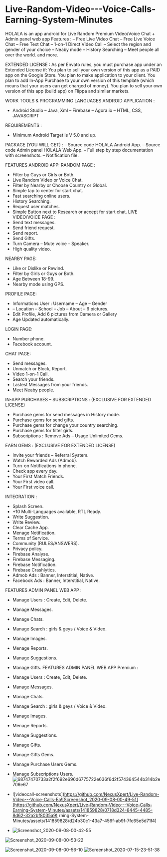 # Live-Random-Video---Voice-Calls-Earning-System-Minutes
HOLALA is an app android for Live Random Premium Video/Voice Chat + Admin panel web app Features : – Free Live Video Chat – Free Live Voice Chat – Free Text Chat – 1-on-1 Direct Video Call – Select the region and gender of your choice – Neaby mode – History Searching – Meet people all over the world. and more.


EXTENDED LICENSE :
As per Envato rules, you must purchase app under an Extended License if:
You plan to sell your own version of this app as a PAID app on the Google Store.
You plan to make application to your client.
You plan to add In-App Purchase to your own version of this template (which means that your users can get charged of money).
You plan to sell your own version of this app (build app) on Flippa and similar markets.


WORK TOOLS & PROGRAMMING LANGUAGES ANDROID APPLICATION :
- Android Studio
– Java, Xml
– Firebase
– Agora.io
– HTML, CSS, JAVASCRIPT

REQUIREMENTS :
- Minimum Android Target is V 5.0 and up.

PACKAGE (YOU WILL GET) :
– Source code HOLALA Android App.
– Source code Admin panel HOLALA Web App.
– Full step by step documentation with screenshots.
– Notification file.

FEATURES ANDROID APP:
RANDOM PAGE :
* Filter by Guys or Girls or Both.
* Live Random Video or Voice Chat.
* Filter by Nearby or Choose Country or Global.
* Simple tap to center for start chat.
* Fast searching online users.
* History Searching.
* Request user matches.
* Simple Button next to Research or accept for start chat.
LIVE VIDEO/VOICE PAGE :
* Send text messages.
* Send friend request.
* Send report.
* Send Gifts.
* Turn Camera – Mute voice – Speaker.
* High quality video.

NEARBY PAGE:
* Like or Dislike or Rewind.
* Filter by Girls or Guys or Both.
* Age Between 18-99.
* Nearby mode using GPS.

PROFILE PAGE:
* Informations User : Username – Age – Gender
* – Location – School – Job – About – 6 pictures.
* Edit Profile, Add 6 pictures from Camera or Gallery
* Age Updated automatically.

LOGIN PAGE:
* Number phone.
* Facebook account.

CHAT PAGE:
* Send messages.
* Unmatch or Block, Report.
* Video 1-on-1 Call.
* Search your friends.
* Lastest Messages from your friends.
* Meet Neaby people.

IN-APP PURCHASES – SUBSCRIPTIONS : (EXCLUSIVE FOR EXTENDED LICENSE)
* Purchase gems for send messages in History mode.
* Purchase gems for send gifts.
* Purchase gems for change your country searching.
* Purchase gems for filter girls.
* Subscriptions : Remove Ads – Usage Unlimited Gems.

EARN GEMS : (EXCLUSIVE FOR EXTENDED LICENSE)
* Invite your friends – Referral System.
* Watch Rewarded Ads (Admob).
* Turn-on Notifications in phone.
* Check app every day.
* Your First Match Friends.
* Your First video call.
* Your First voice call.

INTEGRATION :
* Splash Screen.
* +10 Multi-Languages available, RTL Ready.
* Write Suggestion.
* Write Review.
* Clear Cache App.
* Menage Notification.
* Terms of Service.
* Community (RULES/ANSWERS).
* Privacy policy.
* Firebase Analyse.
* Firebase Messaging.
* Firebase Notification.
* Firebase Crashlytics.
* Admob Ads : Banner, Interstitial, Native.
* Facebook Ads : Banner, Interstitial, Native.


FEATURES ADMIN PANEL WEB APP :
* Manage Users : Create, Edit, Delete.
* Manage Messages.
* Manage Chats.
* Manage Search : girls & geys / Voice & Video.
* Manage Images.
* Menage Reports.
* Manage Suggestions.
* Manage Gifts.
FEATURES ADMIN PANEL WEB APP Premium :
* Manage Users : Create, Edit, Delete.
* Manage Messages.
* Manage Chats.
* Manage Search : girls & geys / Voice & Video.
* Manage Images.
* Menage Reports.
* Manage Suggestions.
* Manage Gifts.
* Manage Gifts Gems.
* Manage Purchase Users Gems.
* Manage Subscriptions Users.
![68747470733a2f2f692e696d6775722e636f6d2f574364544b314b2e706e67](https://github.com/NexusXpert/Live-Random-Video---Voice-Calls-Earning-System-Minutes/assets/141859828/c24e3b15-3c0c-40dd-9597-a8cf69c3d340)

* ![videocall-screenshots](https://github.com/NexusXpert/Live-Random-Video---Voice-Calls-Ea![Screenshot_2020-09-08-00-49-51](https://github.com/NexusXpert/Live-Random-Video---Voice-Calls-Earning-System-Minutes/assets/141859828/0718d324-8445-4485-8d62-32a2bf8035a9)
rning-System-Minutes/assets/141859828/d24b30c1-43a7-456f-ab9f-7fc65e5d71f4)
* ![Screenshot_2020-09-08-00-42-55](https://github.com/NexusXpert/Live-Random-Video---Voice-Calls-Earning-System-Minutes/assets/141859828/1a40d119-61ee-4d77-8d41-f9043ec70cec)

![Screenshot_2020-09-08-00-53-22](https://github.com/NexusXpert/Live-Random-Video---Voice-Calls-Earning-System-Minutes/assets/141859828/3b1b2340-7710-42a1-9c7e-1c25af7c4d93)

![Screenshot_2020-09-08-00-56-10](https://github.com/NexusXpert/Live-Random-Video---Voice-Calls-Earning-System-Minutes/assets/141859828/0ecdd8ce-73d5-4f26-b5e4-6e31ce2417de)
![Screenshot_2020-07-15-23-51-38](https://github.com/NexusXpert/Live-Random-Video---Voice-Calls-Earning-System-Minutes/assets/141859828/d8c4d0b0-ec6f-4d75-b555-6ec0cba6d14e)
